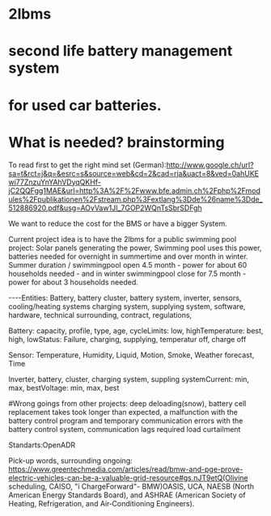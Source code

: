 # 2lbms
# second life battery management system
# for used car batteries.
# 
# What is needed? brainstorming

To read first to get the right mind set (German):http://www.google.ch/url?sa=t&rct=j&q=&esrc=s&source=web&cd=2&cad=rja&uact=8&ved=0ahUKEwj77ZnzuYnYAhVDyqQKHf-jC2QQFgg1MAE&url=http%3A%2F%2Fwww.bfe.admin.ch%2Fphp%2Fmodules%2Fpublikationen%2Fstream.php%3Fextlang%3Dde%26name%3Dde_512886920.pdf&usg=AOvVaw1JI_7GOP2WQnTsSbrSDFgh

We want to reduce the cost for the BMS or have a bigger System.

Current project idea is to have the 2lbms for a public swimming pool project:
Solar panels generating the power, Swimming pool uses this power, batteries needed for overnight in summertime and over month in winter. Summer duration / swimmingpool open 4.5 month - power for about 60 households needed - and in winter swimmingpool close for 7.5 month - power for about 3 households needed.

----Entities: Battery, battery cluster, battery system, inverter, sensors, cooling/heating systems charging system, supplying system, software, hardware, technical surrounding, contract, regulations,

Battery: capacity, profile, type, age, cycleLimits: low, highTemperature: best, high, lowStatus: Failure, charging, supplying, temperatur off, charge off

Sensor: Temperature, Humidity, Liquid, Motion, Smoke, Weather forecast, Time

Inverter, battery, cluster, charging system, suppling systemCurrent: min, max, bestVoltage: min, max, best

#Wrong goings from other projects:
deep deloading(snow), battery cell replacement takes took longer than expected, a malfunction with the battery control program and temporary communication errors with the battery control system, communication lags required load curtailment

Standarts:OpenADR

Pick-up words, surrounding ongoing:
https://www.greentechmedia.com/articles/read/bmw-and-pge-prove-electric-vehicles-can-be-a-valuable-grid-resource#gs.nJT9etQ(Olivine scheduling, CAISO, "i ChargeForward"- BMW)OASIS, UCA, NAESB (North American Energy Standards Board), and ASHRAE (American Society of Heating, Refrigeration, and Air‐Conditioning Engineers).
